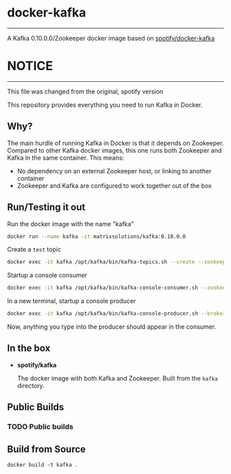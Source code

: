 # docker-kafka
---
A Kafka 0.10.0.0/Zookeeper docker image based on [spotify/docker-kafka](https://github.com/spotify/docker-kafka)

# NOTICE
---
This file was changed from the original, spotify version

This repository provides everything you need to run Kafka in Docker.

Why?
---
The main hurdle of running Kafka in Docker is that it depends on Zookeeper.
Compared to other Kafka docker images, this one runs both Zookeeper and Kafka
in the same container. This means:

* No dependency on an external Zookeeper host, or linking to another container
* Zookeeper and Kafka are configured to work together out of the box

Run/Testing it out
---

Run the docker image with the name "kafka"
```bash
docker run --name kafka -it matrixsolutions/kafka:0.10.0.0
```

Create a `test` topic
```bash
docker exec -it kafka /opt/kafka/bin/kafka-topics.sh --create --zookeeper localhost:2181 --replication-factor 1 --partitions 1 --topic test
```

Startup a console consumer
```bash
docker exec -it kafka /opt/kafka/bin/kafka-console-consumer.sh --zookeeper localhost:2181 --topic test --from-beginning
```

In a new terminal, startup a console producer
```bash
docker exec -it kafka /opt/kafka/bin/kafka-console-producer.sh --broker-list localhost:9092 --topic test
```

Now, anything you type into the producer should appear in the consumer.

In the box
---
* **spotify/kafka**

  The docker image with both Kafka and Zookeeper. Built from the `kafka`
  directory.

Public Builds
---

### TODO Public builds

Build from Source
---

    docker build -t kafka .
